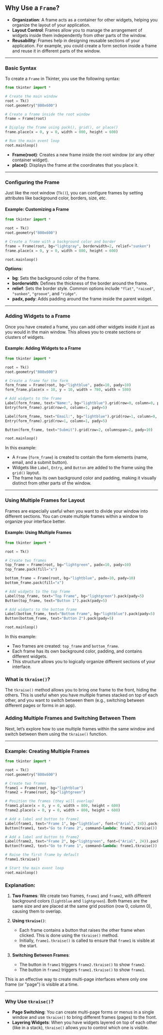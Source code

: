 ## **Why Use a `Frame`?**

- **Organization**: A frame acts as a container for other widgets, helping you organize the layout of your application.
- **Layout Control**: Frames allow you to manage the arrangement of widgets inside them independently from other parts of the window.
- **Reusability**: Frames help in designing reusable sections of your application. For example, you could create a form section inside a frame and reuse it in different parts of the window.

---

### **Basic Syntax**

To create a `Frame` in Tkinter, you use the following syntax:

```python
from tkinter import *

# Create the main window
root = Tk()
root.geometry("800x600")

# Create a frame inside the root window
frame = Frame(root)

# Display the frame using pack(), grid(), or place()
frame.place(x = 0, y = 0, width = 800, height = 600)

# Run the main event loop
root.mainloop()
```

- **Frame(root)**: Creates a new frame inside the root window (or any other container widget).
- **place()**: Displays the frame at the coordinates that you place it.

---

### **Configuring the Frame**

Just like the root window (`Tk()`), you can configure frames by setting attributes like background color, borders, size, etc.

#### Example: Customizing a Frame

```python
from tkinter import *

root = Tk()
root.geometry("800x600")

# Create a frame with a background color and border
frame = Frame(root, bg="lightgray", borderwidth=2, relief="sunken")
frame.place(x = 0, y = 0, width = 800, height = 600)

root.mainloop()
```

**Options:**
- **bg**: Sets the background color of the frame.
- **borderwidth**: Defines the thickness of the border around the frame.
- **relief**: Sets the border style. Common options include `"flat"`, `"raised"`, `"sunken"`, `"groove"`, and `"ridge"`.
- **padx, pady**: Adds padding around the frame inside the parent widget.

---

### **Adding Widgets to a Frame**

Once you have created a frame, you can add other widgets inside it just as you would in the main window. This allows you to create sections or clusters of widgets.

#### Example: Adding Widgets to a Frame

```python
from tkinter import *

root = Tk()
root.geometry("800x600")

# Create a frame for the form
form_frame = Frame(root, bg="lightblue", padx=10, pady=10)
form_frame.place(x = 10, y = 10, width = 780, width = 580)

# Add widgets to the frame
Label(form_frame, text="Name:", bg="lightblue").grid(row=0, column=0, pady=5)
Entry(form_frame).grid(row=0, column=1, pady=5)

Label(form_frame, text="Email:", bg="lightblue").grid(row=1, column=0, pady=5)
Entry(form_frame).grid(row=1, column=1, pady=5)

Button(form_frame, text="Submit").grid(row=2, columnspan=2, pady=10)

root.mainloop()
```

In this example:
- A `Frame` (`form_frame`) is created to contain the form elements (name, email, and a submit button).
- Widgets like `Label`, `Entry`, and `Button` are added to the frame using the `grid()` layout.
- The frame has its own background color and padding, making it visually distinct from other parts of the window.

---

### **Using Multiple Frames for Layout**

Frames are especially useful when you want to divide your window into different sections. You can create multiple frames within a window to organize your interface better.

#### Example: Using Multiple Frames

```python
from tkinter import *

root = Tk()

# Create two frames
top_frame = Frame(root, bg="lightgreen", padx=10, pady=10)
top_frame.pack(fill="x")

bottom_frame = Frame(root, bg="lightblue", padx=10, pady=10)
bottom_frame.pack(fill="x")

# Add widgets to the top frame
Label(top_frame, text="Top Frame", bg="lightgreen").pack(pady=5)
Button(top_frame, text="Button 1").pack(pady=5)

# Add widgets to the bottom frame
Label(bottom_frame, text="Bottom Frame", bg="lightblue").pack(pady=5)
Button(bottom_frame, text="Button 2").pack(pady=5)

root.mainloop()
```

In this example:
- Two frames are created: `top_frame` and `bottom_frame`.
- Each frame has its own background color, padding, and contains different widgets.
- This structure allows you to logically organize different sections of your interface.

### **What is `tkraise()`?**

The `tkraise()` method allows you to bring one frame to the front, hiding the others. This is useful when you have multiple frames stacked on top of each other, and you want to switch between them (e.g., switching between different pages or forms in an app).

### **Adding Multiple Frames and Switching Between Them**

Next, let’s explore how to use multiple frames within the same window and switch between them using the `tkraise()` function.

---

### **Example: Creating Multiple Frames**

```python
from tkinter import *

root = Tk()
root.geometry("800x600")

# Create two frames
frame1 = Frame(root, bg="lightblue")
frame2 = Frame(root, bg="lightgreen")

# Position the frames (they will overlap)
frame1.place(x = 0, y = 0, width = 800, height = 600)
frame2.place(x = 0, y = 0, width = 800, height = 600)

# Add a label and button to frame1
Label(frame1, text="Frame 1", bg="lightblue", font=("Arial", 24)).pack(pady=50)
Button(frame1, text="Go to Frame 2", command=lambda: frame2.tkraise()).pack()

# Add a label and button to frame2
Label(frame2, text="Frame 2", bg="lightgreen", font=("Arial", 24)).pack(pady=50)
Button(frame2, text="Go to Frame 1", command=lambda: frame1.tkraise()).pack()

# Raise the first frame by default
frame1.tkraise()

# Start the main event loop
root.mainloop()
```

### **Explanation:**

1. **Two Frames**: We create two frames, `frame1` and `frame2`, with different background colors (`lightblue` and `lightgreen`). Both frames are the same size and are placed at the same grid position (row 0, column 0), causing them to overlap.

2. **Using `tkraise()`**: 
   - Each frame contains a button that raises the other frame when clicked. This is done using the `tkraise()` method.
   - Initially, `frame1.tkraise()` is called to ensure that `frame1` is visible at the start.

3. **Switching Between Frames**: 
   - The button in `frame1` triggers `frame2.tkraise()` to show `frame2`.
   - The button in `frame2` triggers `frame1.tkraise()` to show `frame1`.

This is an effective way to create multi-page interfaces where only one frame (or "page") is visible at a time.

---

### **Why Use `tkraise()`?**

- **Page Switching**: You can create multi-page forms or menus in a single window and use `tkraise()` to bring different frames (pages) to the front.
- **Layering Widgets**: When you have widgets layered on top of each other (like in a stack), `tkraise()` allows you to control which one is visible.

